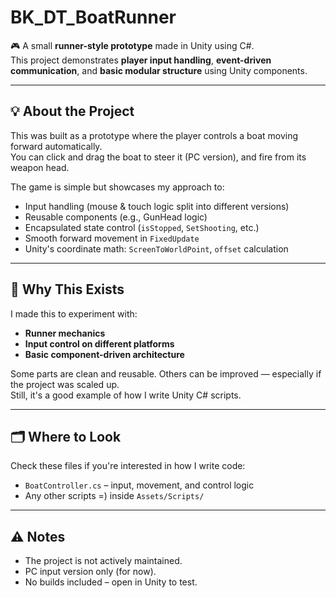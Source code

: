 # BK_DT_BoatRunner

🎮 A small **runner-style prototype** made in Unity using C#.  
This project demonstrates **player input handling**, **event-driven communication**, and **basic modular structure** using Unity components.

---

## 💡 About the Project

This was built as a prototype where the player controls a boat moving forward automatically.  
You can click and drag the boat to steer it (PC version), and fire from its weapon head.

The game is simple but showcases my approach to:

- Input handling (mouse & touch logic split into different versions)
- Reusable components (e.g., GunHead logic)
- Encapsulated state control (`isStopped`, `SetShooting`, etc.)
- Smooth forward movement in `FixedUpdate`
- Unity's coordinate math: `ScreenToWorldPoint`, `offset` calculation

---

## 🧠 Why This Exists

I made this to experiment with:
- **Runner mechanics**
- **Input control on different platforms**
- **Basic component-driven architecture**

Some parts are clean and reusable. Others can be improved — especially if the project was scaled up.  
Still, it's a good example of how I write Unity C# scripts.

---

## 🗂️ Where to Look

Check these files if you're interested in how I write code:

- `BoatController.cs` – input, movement, and control logic
- Any other scripts =) inside `Assets/Scripts/`

---

## ⚠️ Notes

- The project is not actively maintained.
- PC input version only (for now).
- No builds included – open in Unity to test.
